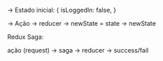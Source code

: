 -> Estado inicial: {
  isLoggedIn: false,
}

-> Ação -> reducer -> newState = state -> newState


Redux Saga:

ação (request) -> saga -> reducer -> success/fail